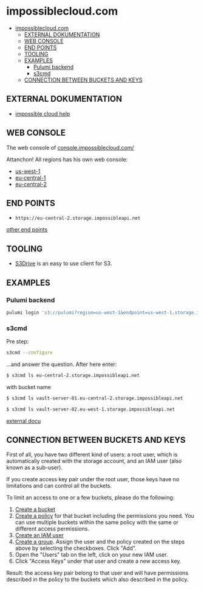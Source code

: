 impossiblecloud.com
===================

- [impossiblecloud.com](#impossiblecloudcom)
	- [EXTERNAL DOKUMENTATION](#external-dokumentation)
	- [WEB CONSOLE](#web-console)
	- [END POINTS](#end-points)
	- [TOOLING](#tooling)
	- [EXAMPLES](#examples)
		- [Pulumi backend](#pulumi-backend)
		- [s3cmd](#s3cmd)
	- [CONNECTION BETWEEN BUCKETS AND KEYS](#connection-between-buckets-and-keys)



EXTERNAL DOKUMENTATION
----------------------

- [impossible cloud help](https://docs.impossiblecloud.com/impossible-cloud-help/)

WEB CONSOLE
-----------

The web console of [console.impossiblecloud.com/](https://console.impossiblecloud.com/)

Attanchon! All regions has his own web console:
- [us-west-1](https://console.impossiblecloud.com/)
- [eu-central-1](https://console.eu.impossiblecloud.com/)
- [eu-central-2](https://console.eu-2.impossiblecloud.com/)

END POINTS
----------

- `https://eu-central-2.storage.impossibleapi.net`

[other end points](https://docs.impossiblecloud.com/impossible-cloud-help/impossible-cloud-storage-guide/storage-console-urls-and-api-endpoints)

TOOLING
-------


- [S3Drive](https://s3drive.app/) is an easy to use client for S3.


EXAMPLES
--------

### Pulumi backend

```bash
pulumi login 's3://pulumi?region=us-west-1&endpoint=us-west-1.storage.impossibleapi.net'
```

### s3cmd

Pre step:

```bash
s3cmd --configure
```

...and answer the question. After here enter:

```bash
$ s3cmd ls eu-central-2.storage.impossibleapi.net
```

with bucket name

```bash
$ s3cmd ls vault-server-01.eu-central-2.storage.impossibleapi.net
```

```bash
$ s3cmd ls vault-server-02.eu-west-1.storage.impossibleapi.net
```

[external docu](https://s3tools.org/usage)

CONNECTION BETWEEN BUCKETS AND KEYS
-----------------------------------


First of all, you have two different kind of users: a root user, which is
automatically created with the storage account, and an IAM user (also known
as a sub-user).

If you create access key pair under the root user, those keys have no
limitations and can control all the buckets.

To limit an access to one or a few buckets, please do the following:

1. [Create a bucket](https://docs.impossiblecloud.com/impossible-cloud-help/impossible-cloud-storage-guide/buckets-and-objects/creating-a-bucket)
2. [Create a policy](https://docs.impossiblecloud.com/impossible-cloud-help/security/identity-access-management-iam/managing-policies) for that bucket including the permissions you need. You can use multiple buckets within the same policy with the same or different access permissions.
3. [Create an IAM user](https://docs.impossiblecloud.com/impossible-cloud-help/security/identity-access-management-iam/managing-users)
4. [Create a group](https://docs.impossiblecloud.com/impossible-cloud-help/security/identity-access-management-iam/managing-groups). Assign the user and the policy created on the steps above by selecting the checkboxes. Click "Add".
5. Open the "Users" tab on the left, click on your new IAM user.
6. Click "Access Keys" under that user and create a new access key.

Result: the access key pair belong to that user and will have permissions
described in the policy to the buckets which also described in the policy.